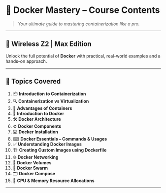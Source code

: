 # 🐳 **Docker Mastery – Course Contents**
> *Your ultimate guide to mastering containerization like a pro.*

---

## 📡 **Wireless Z2 | Max Edition**
Unlock the full potential of **Docker** with practical, real-world examples and a hands-on approach.  

---

## 🚀 **Topics Covered**
1. 📦 **Introduction to Containerization**
2. 🔍 **Containerization vs Virtualization**
3. 🎯 **Advantages of Containers**
4. 🐳 **Introduction to Docker**
5. 🛠 **Docker Architecture**
6. ⚙ **Docker Components**
7. 💻 **Docker Installation**
8. ⌨ **Docker Essentials – Commands & Usages**
9. ✅ **Understanding Docker Images**
10. 🏗 **Creating Custom Images using Dockerfile**
11. 🌐 **Docker Networking**
12. 💾 **Docker Volumes**
13. 🐝 **Docker Swarm**
14. 🗂 **Docker Compose**
15. 🧠 **CPU & Memory Resource Allocations**

---


